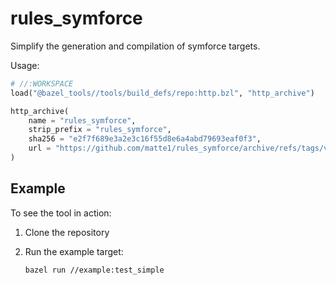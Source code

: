 # rules_symforce

Simplify the generation and compilation of symforce
targets.

Usage:

```py
# //:WORKSPACE
load("@bazel_tools//tools/build_defs/repo:http.bzl", "http_archive")

http_archive(
    name = "rules_symforce",
    strip_prefix = "rules_symforce",
    sha256 = "e2f7f689e3a2e3c16f55d8e6a4abd79693eaf0f3",
    url = "https://github.com/matte1/rules_symforce/archive/refs/tags/v0.0.0.zip",
)
```

## Example

To see the tool in action:

1.  Clone the repository
2.  Run the example target:

        bazel run //example:test_simple